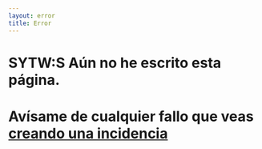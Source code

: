 ```yaml
---
layout: error
title: Error
---
```

# SYTW:S Aún no he escrito esta página. 

# Avísame de cualquier fallo que veas [creando una incidencia](https://github.com/ULL-MII-SYTWS-1920/ull-mii-sytws-1920.github.io/issues/new)

<div>

<div id="cat"></div>

<script type="text/javascript">

/*

  https://docs.thecatapi.com/ 

*/
const URL = 'https://api.thecatapi.com/v1/images/search?size=full';

(async function() {
  try {
    let divcat = document.getElementById("cat");
    let response = await fetch(URL, {
       headers: {
       'x-api-key': "56a4f1cc-7f60-468d-9dba-e4b6f04b7c7d"
       }
    });
    let cat = await response.json();

    console.log(cat);
    
      let img = document.createElement("img");
      img.src = cat[0].url;
      divcat.appendChild(img);
    
  }
  catch(e) { 
    // silence.
  }
})()

</script>

</div>
